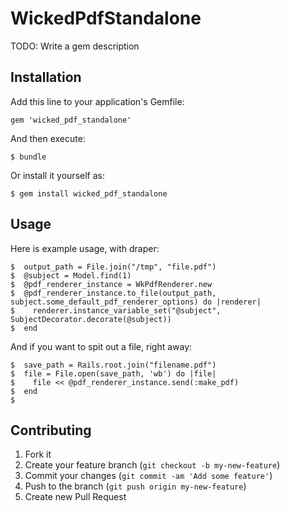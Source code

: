 # WickedPdfStandalone

TODO: Write a gem description

## Installation

Add this line to your application's Gemfile:

    gem 'wicked_pdf_standalone'

And then execute:

    $ bundle

Or install it yourself as:

    $ gem install wicked_pdf_standalone

## Usage

Here is example usage, with draper:

    $  output_path = File.join("/tmp", "file.pdf")
    $  @subject = Model.find(1)
    $  @pdf_renderer_instance = WkPdfRenderer.new
    $  @pdf_renderer_instance.to_file(output_path, subject.some_default_pdf_renderer_options) do |renderer|
    $    renderer.instance_variable_set("@subject", SubjectDecorator.decorate(@subject))
    $  end

And if you want to spit out a file, right away:

    $  save_path = Rails.root.join("filename.pdf")
    $  file = File.open(save_path, 'wb') do |file|
    $    file << @pdf_renderer_instance.send(:make_pdf)
    $  end
    $

## Contributing

1. Fork it
2. Create your feature branch (`git checkout -b my-new-feature`)
3. Commit your changes (`git commit -am 'Add some feature'`)
4. Push to the branch (`git push origin my-new-feature`)
5. Create new Pull Request
